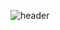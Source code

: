 ![header](https://capsule-render.vercel.app/api?type=waving&color=gradient&customColorList=10&height=200&text=E102_TEAM's%20GITLAB&fontSize=50&animation=twinkling&fontAlign=68&fontAlignY=36)
